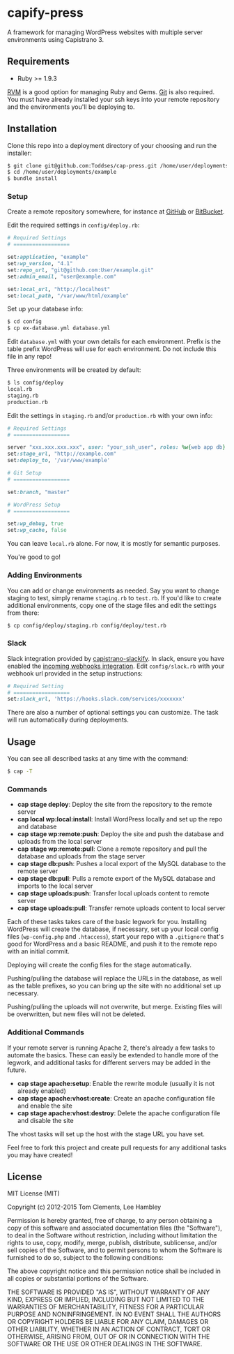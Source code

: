 # capify-press

A framework for managing WordPress websites with multiple server environments using Capistrano 3.

## Requirements

* Ruby >= 1.9.3

[RVM](https://rvm.io/) is a good option for managing Ruby and Gems. [Git](http://git-scm.com/) is also required. You must have already installed your ssh keys into your remote repository and the environments you'll be deploying to.

## Installation

Clone this repo into a deployment directory of your choosing and run the installer:

``` sh
$ git clone git@github.com:Toddses/cap-press.git /home/user/deployments/example
$ cd /home/user/deployments/example
$ bundle install
```

### Setup

Create a remote repository somewhere, for instance at [GitHub](https://github.com/) or [BitBucket](https://bitbucket.org/).

Edit the required settings in `config/deploy.rb`:

``` ruby
# Required Settings
# ==================

set:application, "example"
set:wp_version, "4.1"
set:repo_url, "git@github.com:User/example.git"
set:admin_email, "user@example.com"

set:local_url, "http://localhost"
set:local_path, "/var/www/html/example"
```

Set up your database info:

``` sh
$ cd config
$ cp ex-database.yml database.yml
```

Edit `database.yml` with your own details for each environment. Prefix is the table prefix WordPress will use for each environment. Do not include this file in any repo!

Three environments will be created by default:

``` sh
$ ls config/deploy
local.rb
staging.rb
production.rb
```

Edit the settings in `staging.rb` and/or `production.rb` with your own info:

```ruby
# Required Settings
# ==================

server "xxx.xxx.xxx.xxx", user: "your_ssh_user", roles: %w{web app db}
set:stage_url, "http://example.com"
set:deploy_to, '/var/www/example'

# Git Setup
# ==================

set:branch, "master"

# WordPress Setup
# ==================

set:wp_debug, true
set:wp_cache, false
```

You can leave `local.rb` alone. For now, it is mostly for semantic purposes.

You're good to go!

### Adding Environments

You can add or change environments as needed. Say you want to change staging to test, simply rename `staging.rb` to `test.rb`. If you'd like to create additional environments, copy one of the stage files and edit the settings from there:

``` sh
$ cp config/deploy/staging.rb config/deploy/test.rb
```

### Slack

Slack integration provided by [capistrano-slackify](https://github.com/onthebeach/capistrano-slackify). In slack, ensure you have enabled the [incoming webhooks integration](https://api.slack.com/). Edit `config/slack.rb` with your webhook url provided in the setup instructions: 

```ruby
# Required Setting
# ==================
set:slack_url, 'https://hooks.slack.com/services/xxxxxxx'
```

There are also a number of optional settings you can customize. The task will run automatically during deployments.

## Usage

You can see all described tasks at any time with the command:

``` sh
$ cap -T
```

### Commands

* **cap stage deploy**: Deploy the site from the repository to the remote server
* **cap local wp:local:install**: Install WordPress locally and set up the repo and database
* **cap stage wp:remote:push**: Deploy the site and push the database and uploads from the local server
* **cap stage wp:remote:pull**: Clone a remote repository and pull the database and uploads from the stage server
* **cap stage db:push**: Pushes a local export of the MySQL database to the remote server
* **cap stage db:pull**: Pulls a remote export of the MySQL database and imports to the local server
* **cap stage uploads:push**: Transfer local uploads content to remote server
* **cap stage uploads:pull**: Transfer remote uploads content to local server

Each of these tasks takes care of the basic legwork for you. Installing WordPress will create the database, if necessary, set up your local config files (`wp-config.php` and `.htaccess`), start your repo with a `.gitignore` that's good for WordPress and a basic README, and push it to the remote repo with an initial commit.

Deploying will create the config files for the stage automatically.

Pushing/pulling the database will replace the URLs in the database, as well as the table prefixes, so you can bring up the site with no additional set up necessary.

Pushing/pulling the uploads will not overwrite, but merge. Existing files will be overwritten, but new files will not be deleted.

### Additional Commands

If your remote server is running Apache 2, there's already a few tasks to automate the basics. These can easily be extended to handle more of the legwork, and additional tasks for different servers may be added in the future.

* **cap stage apache:setup**: Enable the rewrite module (usually it is not already enabled)
* **cap stage apache:vhost:create**: Create an apache configuration file and enable the site
* **cap stage apache:vhost:destroy**: Delete the apache configuration file and disable the site

The vhost tasks will set up the host with the stage URL you have set.

Feel free to fork this project and create pull requests for any additional tasks you may have created!

## License

MIT License (MIT)

Copyright (c) 2012-2015 Tom Clements, Lee Hambley

Permission is hereby granted, free of charge, to any person obtaining a copy of this software and associated documentation files (the "Software"), to deal in the Software without restriction, including without limitation the rights to use, copy, modify, merge, publish, distribute, sublicense, and/or sell copies of the Software, and to permit persons to whom the Software is furnished to do so, subject to the following conditions:

The above copyright notice and this permission notice shall be included in all copies or substantial portions of the Software.

THE SOFTWARE IS PROVIDED "AS IS", WITHOUT WARRANTY OF ANY KIND, EXPRESS OR IMPLIED, INCLUDING BUT NOT LIMITED TO THE WARRANTIES OF MERCHANTABILITY, FITNESS FOR A PARTICULAR PURPOSE AND NONINFRINGEMENT. IN NO EVENT SHALL THE AUTHORS OR COPYRIGHT HOLDERS BE LIABLE FOR ANY CLAIM, DAMAGES OR OTHER LIABILITY, WHETHER IN AN ACTION OF CONTRACT, TORT OR OTHERWISE, ARISING FROM, OUT OF OR IN CONNECTION WITH THE SOFTWARE OR THE USE OR OTHER DEALINGS IN THE SOFTWARE.